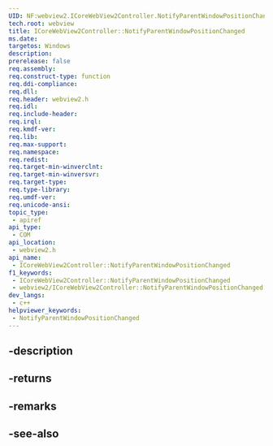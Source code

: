 ```yaml
---
UID: NF:webview2.ICoreWebView2Controller.NotifyParentWindowPositionChanged
tech.root: webview
title: ICoreWebView2Controller::NotifyParentWindowPositionChanged
ms.date: 
targetos: Windows
description: 
prerelease: false
req.assembly: 
req.construct-type: function
req.ddi-compliance: 
req.dll: 
req.header: webview2.h
req.idl: 
req.include-header: 
req.irql: 
req.kmdf-ver: 
req.lib: 
req.max-support: 
req.namespace: 
req.redist: 
req.target-min-winverclnt: 
req.target-min-winversvr: 
req.target-type: 
req.type-library: 
req.umdf-ver: 
req.unicode-ansi: 
topic_type:
 - apiref
api_type:
 - COM
api_location:
 - webview2.h
api_name:
 - ICoreWebView2Controller::NotifyParentWindowPositionChanged
f1_keywords:
 - ICoreWebView2Controller::NotifyParentWindowPositionChanged
 - webview2/ICoreWebView2Controller::NotifyParentWindowPositionChanged
dev_langs:
 - c++
helpviewer_keywords:
 - NotifyParentWindowPositionChanged
---
```


## -description

## -returns

## -remarks

## -see-also

